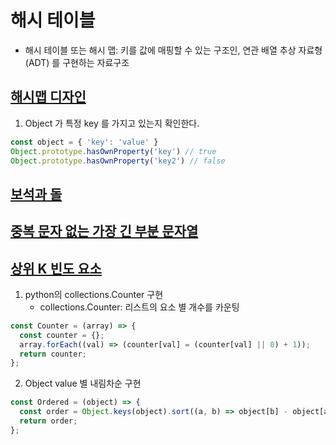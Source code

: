 # 해시 테이블

- 해시 테이블 또는 해시 맵: 키를 값에 매핑할 수 있는 구조인, 연관 배열 추상 자료형(ADT) 를 구현하는 자료구조

## [해시맵 디자인](https://leetcode.com/problems/design-hashmap/)

1. Object 가 특정 key 를 가지고 있는지 확인한다.

```JavaScript
const object = { 'key': 'value' }
Object.prototype.hasOwnProperty('key') // true
Object.prototype.hasOwnProperty('key2') // false
```

## [보석과 돌](https://leetcode.com/problems/jewels-and-stones/)

## [중복 문자 없는 가장 긴 부분 문자열](https://leetcode.com/problems/longest-substring-without-repeating-characters/)

## [상위 K 빈도 요소](https://leetcode.com/problems/top-k-frequent-elements/)

1. python의 collections.Counter 구현
   - collections.Counter: 리스트의 요소 별 개수를 카운팅

```JavaScript
const Counter = (array) => {
  const counter = {};
  array.forEach((val) => (counter[val] = (counter[val] || 0) + 1));
  return counter;
};
```

2. Object value 별 내림차순 구현

```JavaScript
const Ordered = (object) => {
  const order = Object.keys(object).sort((a, b) => object[b] - object[a]);
  return order;
};

```
